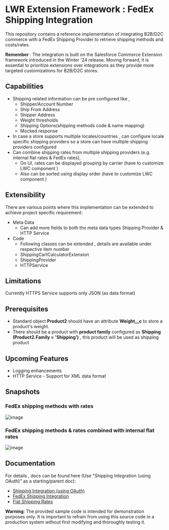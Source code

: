 # LWR Extension Framework : FedEx Shipping Integration

This repository contains a reference implementation of integrating B2B/D2C commerce with a FedEx Shipping Provider to retrieve shipping methods and costs/rates.

**Remember** : The integration is built on the Salesforce Commerce Extension framework introduced in the Winter '24 release. 
Moving forward, it is essential to prioritize extensions over integrations as they provide more targeted customizations for B2B/D2C stores.

## Capabilities ##
- Shipping related information can be pre configured like  , 
  - Shipper/Account Number
  - Ship From Address
  - Shipper Address 
  - Weight thresholds
  - Shipping Options(shipping methods code & name mapping)
  - Mocked response
- In case a store supports multiple locales/countries , can configure locale specific shipping providers so a store can have multiple shipping providers configured
- Can combine shipping rates from multiple shipping providers (e.g. internal flat rates & FedEx rates), 
  - On UI,  rates can be displayed grouping by carrier (have to customize LWC component )
  - Also can be sorted using display order (have to customize LWC component )

## Extensibility ##
There are various points where this implementation can be extended to achieve project specific requirement:
  - Meta Data
    - Can add more fields to both the meta data types Shipping Provider & HTTP Service
  - Code 
     - Following classes can be extended , details are available under respective item number 
      - ShippingCartCalculatorExtension 
      - ShippingProvider
      - HTTPService

 ## Limitations  ##
  Currently HTTPS Service supports only JSON (as data format)

 ## Prerequisites  ##
  - Standard object **Product2** should have an attribute **Weight__c** to store a product's weight.
  - There should be a product with **product family** configured as **Shipping (Product2.Family = 'Shipping')** , this product will be used as shipping product 

 ## Upcoming Features  ##
  - Logging enhancements 
  - HTTP Service - Support for XML data format

## Snapshots ##

### FedEx shipping methods with rates  ### 

![image](https://github.com/rajapatnaik/fedex-salesforce-b2b-lightning/assets/37152379/14772687-321d-4979-ac0c-bd172f359afb)


### FedEx shipping methods & rates combined with internal flat rates ### 

![image](https://github.com/rajapatnaik/fedex-salesforce-b2b-lightning/assets/37152379/70b82cb0-6345-4901-ae58-035301d8d141)



## Documentation ##
For details , docs can be found here (Use "Shipping Integration (using OAuth)" as a starting/parent doc): 
  - [Shipping Integration (using OAuth)](https://github.com/rajapatnaik/fedex-salesforce-b2b-lightning/blob/main/SF-LWR%20Extension%20Framework%20_%20Shipping%20Integration%20(using%20OAuth)-010724-224833.pdf)
  - [FedEx Shipping Integration](https://github.com/rajapatnaik/fedex-salesforce-b2b-lightning/blob/main/SF-LWR%20Extension%20Framework%20_%20FedEx%20Shipping%20Integration-010724-230045.pdf)
  - [Flat Shipping Rates](https://github.com/rajapatnaik/fedex-salesforce-b2b-lightning/blob/main/SF-LWR%20Extension%20Framework%20_%20Flat%20Shipping%20Rates-010724-230330.pdf)

**Warning**: The provided sample code is intended for demonstration purposes only. It is important to refrain from using this source code in a production system without first modifying and thoroughly testing it.

